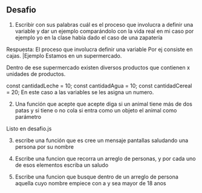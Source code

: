 ## Desafio

1. Escribir con sus palabras
cuál es el proceso que involucra a definir una variable y dar un ejemplo comparándolo con la vida real en mi caso
por ejemplo yo en la clase había dado el caso de una zapatería

Respuesta: El proceso que involucra definir una variable  Por ej consiste en cajas.
|Ejemplo Estamos en un supermercado. 

Dentro de ese supermercado existen diversos productos que contienen x unidades de productos.

const cantidadLeche = 10;
const cantidadAgua = 10;
const cantidadCereal = 20;
En este caso a las variables se les asigna un numero.


2. Una función que acepte que acepte diga si un animal tiene más de dos patas y si
tiene o no cola si entra como un objeto el animal como parámetro

Listo en desafio.js

3. escribe una función que es cree un mensaje pantallas saludando una persona por su nombre

4. Escribe una funcion que recorra un arreglo de personas, y por cada uno de esos elementos escriba un saludo

5. Escribe una funcion que busque dentro de un arreglo de persona aquella cuyo nombre empiece con a y sea mayor de 18 anos





